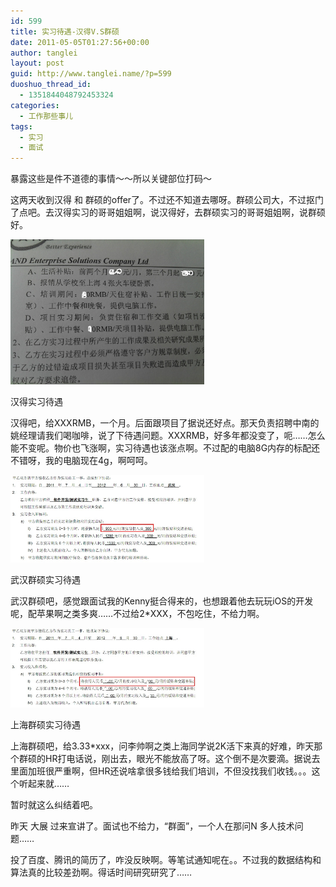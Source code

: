 ```yaml
---
id: 599
title: 实习待遇-汉得V.S群硕
date: 2011-05-05T01:27:56+00:00
author: tanglei
layout: post
guid: http://www.tanglei.name/?p=599
duoshuo_thread_id:
  - 1351844048792453324
categories:
  - 工作那些事儿
tags:
  - 实习
  - 面试
---
```

暴露这些是件不道德的事情～～所以关键部位打码～

这两天收到汉得 和 群硕的offer了。不过还不知道去哪呀。群硕公司大，不过抠门了点吧。去汉得实习的哥哥姐姐啊，说汉得好，去群硕实习的哥哥姐姐啊，说群硕好。

<div id="attachment_603" style="width: 310px" class="wp-caption aligncenter">
  <a href="/wp-content/uploads/2011/05/sh-hand.jpg"><img class="size-medium wp-image-603" title="汉得实习待遇" src="/wp-content/uploads/2011/05/sh-hand.jpg" alt="汉得实习待遇"  /></a>
  
  <p class="wp-caption-text">
    汉得实习待遇
  </p>
</div>

汉得吧，给XXXRMB，一个月。后面跟项目了据说还好点。那天负责招聘中南的姚经理请我们喝咖啡，说了下待遇问题。XXXRMB，好多年都没变了，呃……怎么能不变呢。物价也飞涨啊，实习待遇也该涨点啊。不过配的电脑8G内存的标配还不错呀，我的电脑现在4g，啊呵呵。

<div id="attachment_605" style="width: 310px" class="wp-caption aligncenter">
  <a href="/wp-content/uploads/2011/05/wh-qunshuo.jpg"><img class="size-medium wp-image-605" title="武汉群硕" src="/wp-content/uploads/2011/05/wh-qunshuo.jpg" alt="武汉群硕实习待遇"  /></a>
  
  <p class="wp-caption-text">
    武汉群硕实习待遇
  </p>
</div>

武汉群硕吧，感觉跟面试我的Kenny挺合得来的，也想跟着他去玩玩iOS的开发呢，配苹果啊之类多爽……不过给2*XXX，不包吃住，不给力啊。

<div id="attachment_604" style="width: 310px" class="wp-caption aligncenter">
  <a href="/wp-content/uploads/2011/05/sh-qunshuo.jpg"><img class="size-medium wp-image-604" title="上海群硕实习待遇" src="/wp-content/uploads/2011/05/sh-qunshuo.jpg" alt="上海群硕实习待遇"  /></a>
  
  <p class="wp-caption-text">
    上海群硕实习待遇
  </p>
</div>

上海群硕吧，给3.33*xxx，问李帅啊之类上海同学说2K活下来真的好难，昨天那个群硕的HR打电话说，刚出去，眼光不能放高了呀。这个倒不是次要滴。据说去里面加班很严重啊，但HR还说啥拿很多钱给我们培训，不但没找我们收钱。。。这个听起来就……

暂时就这么纠结着吧。

昨天 大展 过来宣讲了。面试也不给力，“群面”，一个人在那问N 多人技术问题……

投了百度、腾讯的简历了，咋没反映啊。等笔试通知呢在。。不过我的数据结构和算法真的比较差劲啊。得话时间研究研究了……
